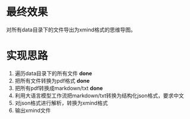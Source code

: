 
# 最终效果

对所有data目录下的文件导出为xmind格式的思维导图。

# 实现思路

1. 遍历data目录下的所有文件 **done**
2. 把所有文件转换为pdf格式 **done**
3. 把所有pdf转换成markdown/txt **done**
4. 利用大语言模型工作流把markdown/txt转换为结构化json格式，要求中文
5. 对json格式进行解析，转换为xmind格式
6. 输出xmind文件